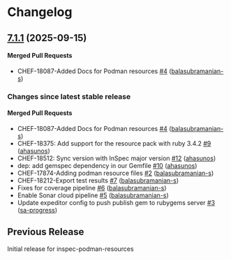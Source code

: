 # Changelog
<!-- latest_release 7.1.1 -->
## [7.1.1](https://github.com/inspec/inspec-podman-resources/tree/7.1.1) (2025-09-15)

#### Merged Pull Requests
- CHEF-18087-Added Docs for Podman resources [#4](https://github.com/inspec/inspec-podman-resources/pull/4) ([balasubramanian-s](https://github.com/balasubramanian-s))
<!-- latest_release -->
<!-- release_rollup -->
### Changes since latest stable release

#### Merged Pull Requests
- CHEF-18087-Added Docs for Podman resources [#4](https://github.com/inspec/inspec-podman-resources/pull/4) ([balasubramanian-s](https://github.com/balasubramanian-s)) <!-- 7.1.1 -->
- CHEF-18375: Add support for the resource pack with ruby 3.4.2 [#9](https://github.com/inspec/inspec-podman-resources/pull/9) ([ahasunos](https://github.com/ahasunos)) <!-- 7.1.0 -->
- CHEF-18512: Sync version with InSpec major version [#12](https://github.com/inspec/inspec-podman-resources/pull/12) ([ahasunos](https://github.com/ahasunos)) <!-- 7.0.0 -->
- dep: add gemspec dependency in our Gemfile [#10](https://github.com/inspec/inspec-podman-resources/pull/10) ([ahasunos](https://github.com/ahasunos)) <!-- 0.1.6 -->
- CHEF-17874-Adding podman resource files [#2](https://github.com/inspec/inspec-podman-resources/pull/2) ([balasubramanian-s](https://github.com/balasubramanian-s)) <!-- 0.1.5 -->
- CHEF-18212-Export test results [#7](https://github.com/inspec/inspec-podman-resources/pull/7) ([balasubramanian-s](https://github.com/balasubramanian-s)) <!-- 0.1.4 -->
- Fixes for coverage pipeline [#6](https://github.com/inspec/inspec-podman-resources/pull/6) ([balasubramanian-s](https://github.com/balasubramanian-s)) <!-- 0.1.3 -->
- Enable Sonar cloud pipeline [#5](https://github.com/inspec/inspec-podman-resources/pull/5) ([balasubramanian-s](https://github.com/balasubramanian-s)) <!-- 0.1.2 -->
- Update expeditor config to push publish gem to rubygems server [#3](https://github.com/inspec/inspec-podman-resources/pull/3) ([sa-progress](https://github.com/sa-progress)) <!-- 0.1.1 -->
<!-- release_rollup -->
<!-- latest_stable_release -->
<!-- latest_stable_release -->
## Previous Release
Initial release for inspec-podman-resources